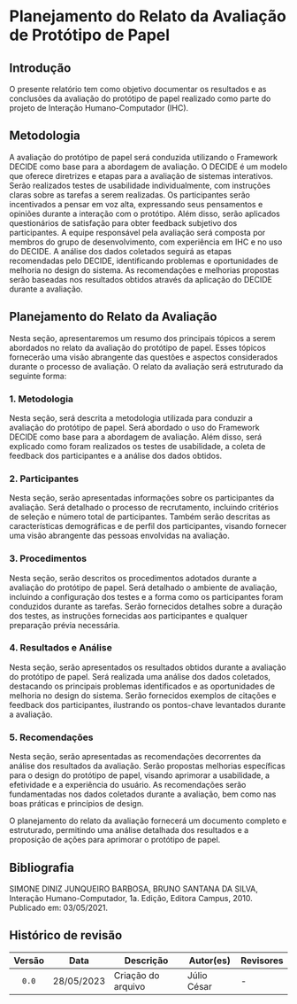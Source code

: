 # Planejamento do Relato da Avaliação de Protótipo de Papel

## Introdução

O presente relatório tem como objetivo documentar os resultados e as conclusões da avaliação do protótipo de papel realizado como parte do projeto de Interação Humano-Computador (IHC).

## Metodologia
A avaliação do protótipo de papel será conduzida utilizando o Framework DECIDE como base para a abordagem de avaliação. O DECIDE é um modelo que oferece diretrizes e etapas para a avaliação de sistemas interativos. Serão realizados testes de usabilidade individualmente, com instruções claras sobre as tarefas a serem realizadas. Os participantes serão incentivados a pensar em voz alta, expressando seus pensamentos e opiniões durante a interação com o protótipo. Além disso, serão aplicados questionários de satisfação para obter feedback subjetivo dos participantes. A equipe responsável pela avaliação será composta por membros do grupo de desenvolvimento, com experiência em IHC e no uso do DECIDE. A análise dos dados coletados seguirá as etapas recomendadas pelo DECIDE, identificando problemas e oportunidades de melhoria no design do sistema. As recomendações e melhorias propostas serão baseadas nos resultados obtidos através da aplicação do DECIDE durante a avaliação.


## Planejamento do Relato da Avaliação

Nesta seção, apresentaremos um resumo dos principais tópicos a serem abordados no relato da avaliação do protótipo de papel. Esses tópicos fornecerão uma visão abrangente das questões e aspectos considerados durante o processo de avaliação. O relato da avaliação será estruturado da seguinte forma:

### 1. Metodologia
Nesta seção, será descrita a metodologia utilizada para conduzir a avaliação do protótipo de papel. Será abordado o uso do Framework DECIDE como base para a abordagem de avaliação. Além disso, será explicado como foram realizados os testes de usabilidade, a coleta de feedback dos participantes e a análise dos dados obtidos.

### 2. Participantes
Nesta seção, serão apresentadas informações sobre os participantes da avaliação. Será detalhado o processo de recrutamento, incluindo critérios de seleção e número total de participantes. Também serão descritas as características demográficas e de perfil dos participantes, visando fornecer uma visão abrangente das pessoas envolvidas na avaliação.

### 3. Procedimentos
Nesta seção, serão descritos os procedimentos adotados durante a avaliação do protótipo de papel. Será detalhado o ambiente de avaliação, incluindo a configuração dos testes e a forma como os participantes foram conduzidos durante as tarefas. Serão fornecidos detalhes sobre a duração dos testes, as instruções fornecidas aos participantes e qualquer preparação prévia necessária.

### 4. Resultados e Análise
Nesta seção, serão apresentados os resultados obtidos durante a avaliação do protótipo de papel. Será realizada uma análise dos dados coletados, destacando os principais problemas identificados e as oportunidades de melhoria no design do sistema. Serão fornecidos exemplos de citações e feedback dos participantes, ilustrando os pontos-chave levantados durante a avaliação.

### 5. Recomendações
Nesta seção, serão apresentadas as recomendações decorrentes da análise dos resultados da avaliação. Serão propostas melhorias específicas para o design do protótipo de papel, visando aprimorar a usabilidade, a efetividade e a experiência do usuário. As recomendações serão fundamentadas nos dados coletados durante a avaliação, bem como nas boas práticas e princípios de design.

O planejamento do relato da avaliação fornecerá um documento completo e estruturado, permitindo uma análise detalhada dos resultados e a proposição de ações para aprimorar o protótipo de papel.

<!-- ## Referências -->
<!-- FONTES CITADAS UTILIZADAS PARA EMBASAR O TEXTO. REMOVER CASO NÃO HOUVER  -->

## Bibliografia
<!-- FONTES CONSULTADAS DURANTE A ELABORAÇÃO DO TEXTO, CITADAS OU NÃO. REMOVER CASO NÃO HOUVER -->
SIMONE DINIZ JUNQUEIRO BARBOSA, BRUNO SANTANA DA SILVA, Interação Humano-Computador, 1a.
Edição, Editora Campus, 2010. Publicado em: 03/05/2021.

## Histórico de revisão

| Versão     | Data        | Descrição                                 | Autor(es)       | Revisores       |
| :--------: | :---------: | ----------------------------------------- | --------------- | --------------- |
| `0.0`      | 28/05/2023  | Criação do arquivo                        | Júlio César     | - |